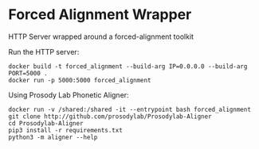 # Forced Alignment Wrapper

HTTP Server wrapped around a forced-alignment toolkit

Run the HTTP server:
```
docker build -t forced_alignment --build-arg IP=0.0.0.0 --build-arg PORT=5000 .
docker run -p 5000:5000 forced_alignment
```

Using Prosody Lab Phonetic Aligner:
```
docker run -v /shared:/shared -it --entrypoint bash forced_alignment
git clone http://github.com/prosodylab/Prosodylab-Aligner
cd Prosodylab-Aligner
pip3 install -r requirements.txt
python3 -m aligner --help
```
